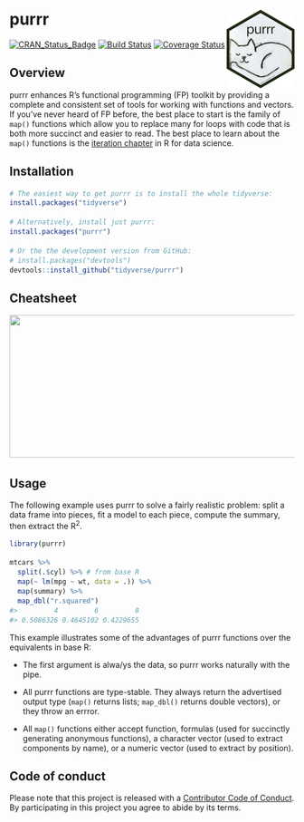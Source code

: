 
<!-- README.md is generated from README.Rmd. Please edit that file -->

# purrr <img src="man/figures/logo.png" align="right" />

[![CRAN\_Status\_Badge](http://www.r-pkg.org/badges/version/purrr)](http://cran.r-project.org/package=purrr)
[![Build
Status](https://travis-ci.org/tidyverse/purrr.svg?branch=master)](https://travis-ci.org/tidyverse/purrr)
[![Coverage
Status](https://img.shields.io/codecov/c/github/tidyverse/purrr/master.svg)](https://codecov.io/github/tidyverse/purrr?branch=master)

## Overview

purrr enhances R’s functional programming (FP) toolkit by providing a
complete and consistent set of tools for working with functions and
vectors. If you’ve never heard of FP before, the best place to start is
the family of `map()` functions which allow you to replace many for
loops with code that is both more succinct and easier to read. The best
place to learn about the `map()` functions is the [iteration
chapter](http://r4ds.had.co.nz/iteration.html) in R for data science.

## Installation

``` r
# The easiest way to get purrr is to install the whole tidyverse:
install.packages("tidyverse")

# Alternatively, install just purrr:
install.packages("purrr")

# Or the the development version from GitHub:
# install.packages("devtools")
devtools::install_github("tidyverse/purrr")
```

## Cheatsheet

<a href="https://github.com/rstudio/cheatsheets/blob/master/purrr.pdf"><img src="https://raw.githubusercontent.com/rstudio/cheatsheets/master/pngs/thumbnails/purrr-cheatsheet-thumbs.png" width="630" height="252"/></a>

## Usage

The following example uses purrr to solve a fairly realistic problem:
split a data frame into pieces, fit a model to each piece, compute the
summary, then extract the R<sup>2</sup>.

``` r
library(purrr)

mtcars %>%
  split(.$cyl) %>% # from base R
  map(~ lm(mpg ~ wt, data = .)) %>%
  map(summary) %>%
  map_dbl("r.squared")
#>         4         6         8 
#> 0.5086326 0.4645102 0.4229655
```

This example illustrates some of the advantages of purrr functions over
the equivalents in base R:

  - The first argument is alwa/ys the data, so purrr works naturally
    with the pipe.

  - All purrr functions are type-stable. They always return the
    advertised output type (`map()` returns lists; `map_dbl()` returns
    double vectors), or they throw an errror.

  - All `map()` functions either accept function, formulas (used for
    succinctly generating anonymous functions), a character vector (used
    to extract components by name), or a numeric vector (used to extract
    by position).

## Code of conduct

Please note that this project is released with a [Contributor Code of
Conduct](CODE_OF_CONDUCT.md). By participating in this project you agree
to abide by its terms.
